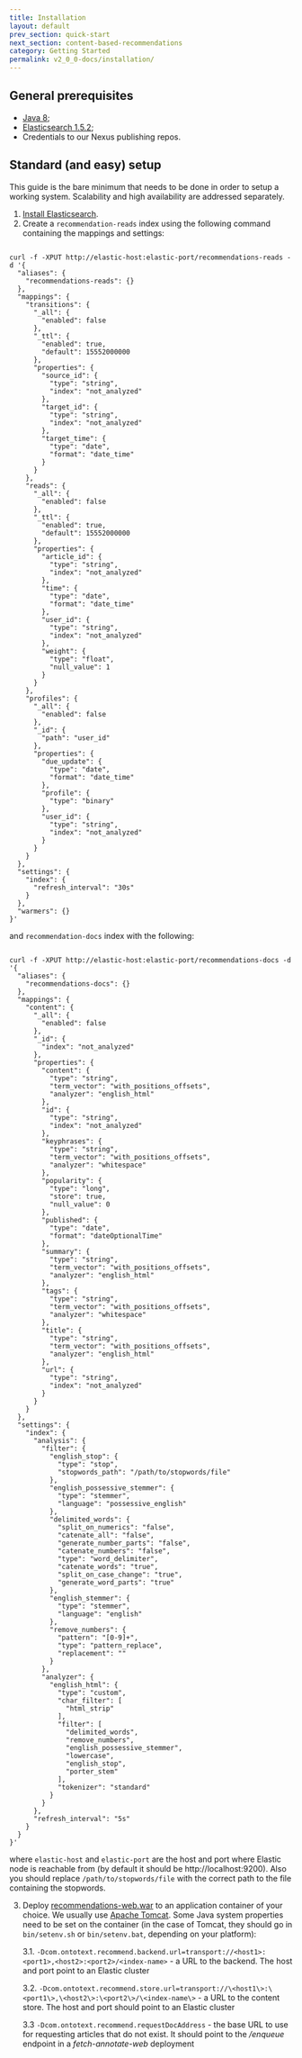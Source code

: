 ```yaml
---
title: Installation
layout: default
prev_section: quick-start
next_section: content-based-recommendations
category: Getting Started
permalink: v2_0_0-docs/installation/
---
```


## General prerequisites

* [Java 8](http://www.oracle.com/technetwork/java/javase/downloads/index.html);
* [Elasticsearch 1.5.2](https://www.elastic.co/downloads/elasticsearch);
* Credentials to our Nexus publishing repos.

## Standard (and easy) setup

This guide is the bare minimum that needs to be done in order to setup a working system. Scalability and high availability are addressed separately.

1. [Install Elasticsearch](https://www.elastic.co/guide/en/elasticsearch/reference/1.5/_installation.html).
2. Create a `recommendation-reads` index using the following command containing the mappings and settings:

<pre><code>
curl -f -XPUT http://elastic-host:elastic-port/recommendations-reads -d '{
  "aliases": {
    "recommendations-reads": {}
  },
  "mappings": {
    "transitions": {
      "_all": {
        "enabled": false
      },
      "_ttl": {
        "enabled": true,
        "default": 15552000000
      },
      "properties": {
        "source_id": {
          "type": "string",
          "index": "not_analyzed"
        },
        "target_id": {
          "type": "string",
          "index": "not_analyzed"
        },
        "target_time": {
          "type": "date",
          "format": "date_time"
        }
      }
    },
    "reads": {
      "_all": {
        "enabled": false
      },
      "_ttl": {
        "enabled": true,
        "default": 15552000000
      },
      "properties": {
        "article_id": {
          "type": "string",
          "index": "not_analyzed"
        },
        "time": {
          "type": "date",
          "format": "date_time"
        },
        "user_id": {
          "type": "string",
          "index": "not_analyzed"
        },
        "weight": {
          "type": "float",
          "null_value": 1
        }
      }
    },
    "profiles": {
      "_all": {
        "enabled": false
      },
      "_id": {
        "path": "user_id"
      },
      "properties": {
        "due_update": {
          "type": "date",
          "format": "date_time"
        },
        "profile": {
          "type": "binary"
        },
        "user_id": {
          "type": "string",
          "index": "not_analyzed"
        }
      }
    }
  },
  "settings": {
    "index": {
      "refresh_interval": "30s"
    }
  },
  "warmers": {}
}'
</code></pre>

and `recommendation-docs` index with the following:

<pre><code>
curl -f -XPUT http://elastic-host:elastic-port/recommendations-docs -d '{
  "aliases": {
    "recommendations-docs": {}
  },
  "mappings": {
    "content": {
      "_all": {
        "enabled": false
      },
      "_id": {
        "index": "not_analyzed"
      },
      "properties": {
        "content": {
          "type": "string",
          "term_vector": "with_positions_offsets",
          "analyzer": "english_html"
        },
        "id": {
          "type": "string",
          "index": "not_analyzed"
        },
        "keyphrases": {
          "type": "string",
          "term_vector": "with_positions_offsets",
          "analyzer": "whitespace"
        },
        "popularity": {
          "type": "long",
          "store": true,
          "null_value": 0
        },
        "published": {
          "type": "date",
          "format": "dateOptionalTime"
        },
        "summary": {
          "type": "string",
          "term_vector": "with_positions_offsets",
          "analyzer": "english_html"
        },
        "tags": {
          "type": "string",
          "term_vector": "with_positions_offsets",
          "analyzer": "whitespace"
        },
        "title": {
          "type": "string",
          "term_vector": "with_positions_offsets",
          "analyzer": "english_html"
        },
        "url": {
          "type": "string",
          "index": "not_analyzed"
        }
      }
    }
  },
  "settings": {
    "index": {
      "analysis": {
        "filter": {
          "english_stop": {
            "type": "stop",
            "stopwords_path": "/path/to/stopwords/file"
          },
          "english_possessive_stemmer": {
            "type": "stemmer",
            "language": "possessive_english"
          },
          "delimited_words": {
            "split_on_numerics": "false",
            "catenate_all": "false",
            "generate_number_parts": "false",
            "catenate_numbers": "false",
            "type": "word_delimiter",
            "catenate_words": "true",
            "split_on_case_change": "true",
            "generate_word_parts": "true"
          },
          "english_stemmer": {
            "type": "stemmer",
            "language": "english"
          },
          "remove_numbers": {
            "pattern": "[0-9]+",
            "type": "pattern_replace",
            "replacement": ""
          }
        },
        "analyzer": {
          "english_html": {
            "type": "custom",
            "char_filter": [
              "html_strip"
            ],
            "filter": [
              "delimited_words",
              "remove_numbers",
              "english_possessive_stemmer",
              "lowercase",
              "english_stop",
              "porter_stem"
            ],
            "tokenizer": "standard"
          }
        }
      },
      "refresh_interval": "5s"
    }
  }
}'
</code></pre>

where `elastic-host` and `elastic-port` are the host and port where Elastic node is reachable from (by default it should be http://localhost:9200). Also you should replace `/path/to/stopwords/file` with the correct path to the file containing the stopwords.

3. Deploy [recommendations-web.war](http://maven.ontotext.com/content/repositories/publishing-releases/com/ontotext/recommend/recommendations-web/2.0.0/recommendations-web-2.0.0.war) to an application container of your choice. We usually use [Apache Tomcat](http://tomcat.apache.org/tomcat-7.0-doc/appdev/installation.html). Some Java system properties need to be set on the container (in the case of Tomcat, they should go in `bin/setenv.sh` or `bin/setenv.bat`, depending on your platform):

	3.1. `-Dcom.ontotext.recommend.backend.url=transport://<host1>:<port1>,<host2>:<port2>/<index-name>` - a URL to the backend. The host and port point to an Elastic cluster

	3.2. `-Dcom.ontotext.recommend.store.url=transport://\<host1\>:\<port1\>,\<host2\>:\<port2\>/\<index-name\>` - a URL to the content store. The host and port should point to an Elastic cluster

	3.3 `-Dcom.ontotext.recommend.requestDocAddress` - the base URL to use for requesting articles that do not exist. It should point to the _/enqueue_ endpoint in a _fetch-annotate-web_ deployment
